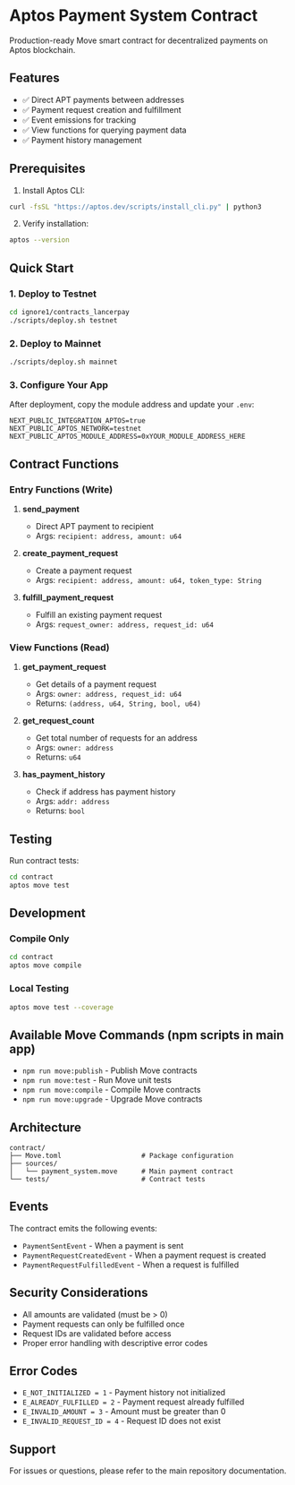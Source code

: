 # Aptos Payment System Contract

Production-ready Move smart contract for decentralized payments on Aptos blockchain.

## Features

- ✅ Direct APT payments between addresses
- ✅ Payment request creation and fulfillment
- ✅ Event emissions for tracking
- ✅ View functions for querying payment data
- ✅ Payment history management

## Prerequisites

1. Install Aptos CLI:
```bash
curl -fsSL "https://aptos.dev/scripts/install_cli.py" | python3
```

2. Verify installation:
```bash
aptos --version
```

## Quick Start

### 1. Deploy to Testnet

```bash
cd ignore1/contracts_lancerpay
./scripts/deploy.sh testnet
```

### 2. Deploy to Mainnet

```bash
./scripts/deploy.sh mainnet
```

### 3. Configure Your App

After deployment, copy the module address and update your `.env`:

```env
NEXT_PUBLIC_INTEGRATION_APTOS=true
NEXT_PUBLIC_APTOS_NETWORK=testnet
NEXT_PUBLIC_APTOS_MODULE_ADDRESS=0xYOUR_MODULE_ADDRESS_HERE
```

## Contract Functions

### Entry Functions (Write)

1. **send_payment**
   - Direct APT payment to recipient
   - Args: `recipient: address, amount: u64`

2. **create_payment_request**
   - Create a payment request
   - Args: `recipient: address, amount: u64, token_type: String`

3. **fulfill_payment_request**
   - Fulfill an existing payment request
   - Args: `request_owner: address, request_id: u64`

### View Functions (Read)

1. **get_payment_request**
   - Get details of a payment request
   - Args: `owner: address, request_id: u64`
   - Returns: `(address, u64, String, bool, u64)`

2. **get_request_count**
   - Get total number of requests for an address
   - Args: `owner: address`
   - Returns: `u64`

3. **has_payment_history**
   - Check if address has payment history
   - Args: `addr: address`
   - Returns: `bool`

## Testing

Run contract tests:

```bash
cd contract
aptos move test
```

## Development

### Compile Only

```bash
cd contract
aptos move compile
```

### Local Testing

```bash
aptos move test --coverage
```

## Available Move Commands (npm scripts in main app)

- `npm run move:publish` - Publish Move contracts
- `npm run move:test` - Run Move unit tests
- `npm run move:compile` - Compile Move contracts
- `npm run move:upgrade` - Upgrade Move contracts

## Architecture

```
contract/
├── Move.toml                    # Package configuration
├── sources/
│   └── payment_system.move      # Main payment contract
└── tests/                       # Contract tests
```

## Events

The contract emits the following events:

- `PaymentSentEvent` - When a payment is sent
- `PaymentRequestCreatedEvent` - When a payment request is created
- `PaymentRequestFulfilledEvent` - When a request is fulfilled

## Security Considerations

- All amounts are validated (must be > 0)
- Payment requests can only be fulfilled once
- Request IDs are validated before access
- Proper error handling with descriptive error codes

## Error Codes

- `E_NOT_INITIALIZED = 1` - Payment history not initialized
- `E_ALREADY_FULFILLED = 2` - Payment request already fulfilled
- `E_INVALID_AMOUNT = 3` - Amount must be greater than 0
- `E_INVALID_REQUEST_ID = 4` - Request ID does not exist

## Support

For issues or questions, please refer to the main repository documentation.
